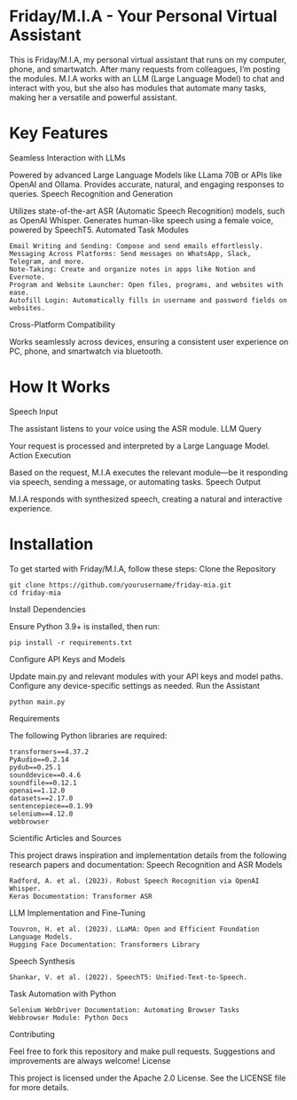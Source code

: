 # Friday/M.I.A - Your Personal Virtual Assistant

This is Friday/M.I.A, my personal virtual assistant that runs on my computer, phone, and smartwatch. After many requests from colleagues, I’m posting the modules. M.I.A works with an LLM (Large Language Model) to chat and interact with you, but she also has modules that automate many tasks, making her a versatile and powerful assistant.
# Key Features
Seamless Interaction with LLMs

Powered by advanced Large Language Models like LLama 70B or APIs like OpenAI and Ollama. Provides accurate, natural, and engaging responses to queries.
Speech Recognition and Generation

Utilizes state-of-the-art ASR (Automatic Speech Recognition) models, such as OpenAI Whisper. Generates human-like speech using a female voice, powered by SpeechT5.
Automated Task Modules

    Email Writing and Sending: Compose and send emails effortlessly.
    Messaging Across Platforms: Send messages on WhatsApp, Slack, Telegram, and more.
    Note-Taking: Create and organize notes in apps like Notion and Evernote.
    Program and Website Launcher: Open files, programs, and websites with ease.
    Autofill Login: Automatically fills in username and password fields on websites.

Cross-Platform Compatibility

Works seamlessly across devices, ensuring a consistent user experience on PC, phone, and smartwatch via bluetooth.
# How It Works
Speech Input

The assistant listens to your voice using the ASR module.
LLM Query

Your request is processed and interpreted by a Large Language Model.
Action Execution

Based on the request, M.I.A executes the relevant module—be it responding via speech, sending a message, or automating tasks.
Speech Output

M.I.A responds with synthesized speech, creating a natural and interactive experience.
# Installation

To get started with Friday/M.I.A, follow these steps:
Clone the Repository

    git clone https://github.com/yourusername/friday-mia.git
    cd friday-mia

Install Dependencies

Ensure Python 3.9+ is installed, then run:

    pip install -r requirements.txt

Configure API Keys and Models

Update main.py and relevant modules with your API keys and model paths. Configure any device-specific settings as needed.
Run the Assistant

    python main.py

Requirements

The following Python libraries are required:

    transformers==4.37.2
    PyAudio==0.2.14
    pydub==0.25.1
    sounddevice==0.4.6
    soundfile==0.12.1
    openai==1.12.0
    datasets==2.17.0
    sentencepiece==0.1.99
    selenium==4.12.0
    webbrowser

Scientific Articles and Sources

This project draws inspiration and implementation details from the following research papers and documentation:
Speech Recognition and ASR Models

    Radford, A. et al. (2023). Robust Speech Recognition via OpenAI Whisper.
    Keras Documentation: Transformer ASR

LLM Implementation and Fine-Tuning

    Touvron, H. et al. (2023). LLaMA: Open and Efficient Foundation Language Models.
    Hugging Face Documentation: Transformers Library

Speech Synthesis

    Shankar, V. et al. (2022). SpeechT5: Unified-Text-to-Speech.

Task Automation with Python

    Selenium WebDriver Documentation: Automating Browser Tasks
    Webbrowser Module: Python Docs

Contributing

Feel free to fork this repository and make pull requests. Suggestions and improvements are always welcome!
License

This project is licensed under the Apache 2.0 License. See the LICENSE file for more details.
